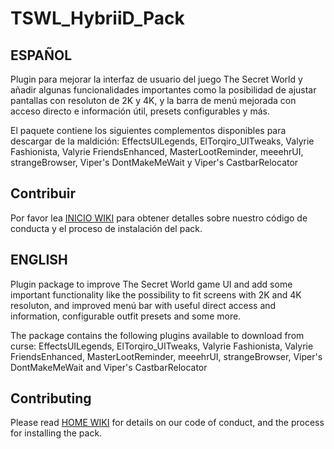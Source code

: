 # TSWL_HybriiD_Pack
## ESPAÑOL
Plugin para mejorar la interfaz de usuario del juego The Secret World y añadir algunas funcionalidades importantes como la posibilidad de ajustar pantallas con resoluton de 2K y 4K, y la barra de menú mejorada con acceso directo e información útil, presets configurables y más.

El paquete contiene los siguientes complementos disponibles para descargar de la maldición: EffectsUILegends, ElTorqiro_UITweaks, Valyrie Fashionista, Valyrie FriendsEnhanced, MasterLootReminder, meeehrUI, strangeBrowser, Viper's DontMakeMeWait y Viper's CastbarRelocator

## Contribuir

Por favor lea [INICIO WIKI](https://github.com/HybriiDuo/TSWL_PLUGIN_PACK/wiki/Inicio-%7C-Home) para obtener detalles sobre nuestro código de conducta y el proceso de instalación del pack.


## ENGLISH
Plugin package to improve The Secret World game UI and add some important functionality like the possibility to fit screens with 2K and 4K resoluton, and improved menú bar with useful direct access and information, configurable outfit presets and some more. 

The package contains the following plugins available to download from curse: EffectsUILegends, ElTorqiro_UITweaks, Valyrie Fashionista, Valyrie FriendsEnhanced, MasterLootReminder, meeehrUI, strangeBrowser, Viper's DontMakeMeWait and Viper's CastbarRelocator

## Contributing

Please read [HOME WIKI](https://github.com/HybriiDuo/TSWL_PLUGIN_PACK/wiki/Inicio-%7C-Home) for details on our code of conduct, and the process for installing the pack.
